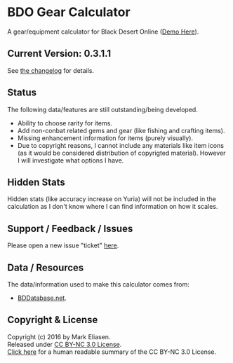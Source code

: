 BDO Gear Calculator
========

A gear/equipment calculator for Black Desert Online ([Demo Here](https://www.sirmre.com/bdo-gear-calculator)).


## Current Version: 0.3.1.1

See [the changelog](https://github.com/MrEliasen/BDO-Gear-Calculator/blob/master/CHANGELOG.md) for details.


## Status

The following data/features are still outstanding/being developed.

  - Ability to choose rarity for items.
  - Add non-conbat related gems and gear (like fishing and crafting items).
  - Missing enhancement information for items (purely visually).
  - Due to copyright reasons, I cannot include any materials like item icons (as it would be considered distribution of copyrigted material). However I will investigate what options I have.


## Hidden Stats

Hidden stats (like accuracy increase on Yuria) will not be included in the calculation as I don't know where I can find information on how it scales.


## Support / Feedback / Issues

Please open a new issue "ticket" [here](https://github.com/MrEliasen/bdo-calculator/issues).


## Data / Resources

The data/information used to make this calculator comes from:

 * [BDDatabase.net](http://bddatabase.net).


## Copyright & License

Copyright (c) 2016 by Mark Eliasen.   
Released under [CC BY-NC 3.0 License](https://creativecommons.org/licenses/by-nc/3.0/legalcode).   
[Click here](https://creativecommons.org/licenses/by-nc/3.0/) for a human readable summary of the CC BY-NC 3.0 License.